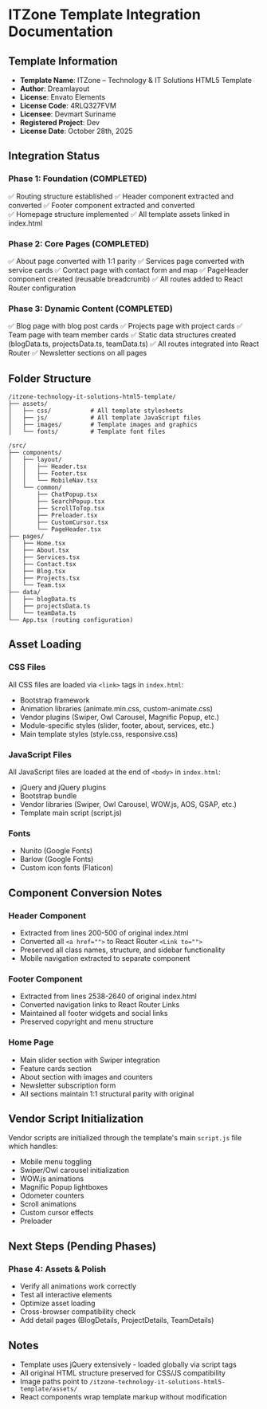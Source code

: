 # ITZone Template Integration Documentation

## Template Information
- **Template Name**: ITZone – Technology & IT Solutions HTML5 Template
- **Author**: Dreamlayout
- **License**: Envato Elements
- **License Code**: 4RLQ327FVM
- **Licensee**: Devmart Suriname
- **Registered Project**: Dev
- **License Date**: October 28th, 2025

## Integration Status

### Phase 1: Foundation (COMPLETED)
✅ Routing structure established
✅ Header component extracted and converted
✅ Footer component extracted and converted  
✅ Homepage structure implemented
✅ All template assets linked in index.html

### Phase 2: Core Pages (COMPLETED)
✅ About page converted with 1:1 parity
✅ Services page converted with service cards
✅ Contact page with contact form and map
✅ PageHeader component created (reusable breadcrumb)
✅ All routes added to React Router configuration

### Phase 3: Dynamic Content (COMPLETED)
✅ Blog page with blog post cards
✅ Projects page with project cards
✅ Team page with team member cards
✅ Static data structures created (blogData.ts, projectsData.ts, teamData.ts)
✅ All routes integrated into React Router
✅ Newsletter sections on all pages

## Folder Structure

```
/itzone-technology-it-solutions-html5-template/
├── assets/
│   ├── css/           # All template stylesheets
│   ├── js/            # All template JavaScript files
│   ├── images/        # Template images and graphics
│   └── fonts/         # Template font files

/src/
├── components/
│   ├── layout/
│   │   ├── Header.tsx
│   │   ├── Footer.tsx
│   │   └── MobileNav.tsx
│   └── common/
│       ├── ChatPopup.tsx
│       ├── SearchPopup.tsx
│       ├── ScrollToTop.tsx
│       ├── Preloader.tsx
│       ├── CustomCursor.tsx
│       └── PageHeader.tsx
├── pages/
│   ├── Home.tsx
│   ├── About.tsx
│   ├── Services.tsx
│   ├── Contact.tsx
│   ├── Blog.tsx
│   ├── Projects.tsx
│   └── Team.tsx
├── data/
│   ├── blogData.ts
│   ├── projectsData.ts
│   └── teamData.ts
└── App.tsx (routing configuration)
```

## Asset Loading

### CSS Files
All CSS files are loaded via `<link>` tags in `index.html`:
- Bootstrap framework
- Animation libraries (animate.min.css, custom-animate.css)
- Vendor plugins (Swiper, Owl Carousel, Magnific Popup, etc.)
- Module-specific styles (slider, footer, about, services, etc.)
- Main template styles (style.css, responsive.css)

### JavaScript Files  
All JavaScript files are loaded at the end of `<body>` in `index.html`:
- jQuery and jQuery plugins
- Bootstrap bundle
- Vendor libraries (Swiper, Owl Carousel, WOW.js, AOS, GSAP, etc.)
- Template main script (script.js)

### Fonts
- Nunito (Google Fonts)
- Barlow (Google Fonts)
- Custom icon fonts (Flaticon)

## Component Conversion Notes

### Header Component
- Extracted from lines 200-500 of original index.html
- Converted all `<a href="">` to React Router `<Link to="">`
- Preserved all class names, structure, and sidebar functionality
- Mobile navigation extracted to separate component

### Footer Component  
- Extracted from lines 2538-2640 of original index.html
- Converted navigation links to React Router Links
- Maintained all footer widgets and social links
- Preserved copyright and menu structure

### Home Page
- Main slider section with Swiper integration
- Feature cards section
- About section with images and counters
- Newsletter subscription form
- All sections maintain 1:1 structural parity with original

## Vendor Script Initialization

Vendor scripts are initialized through the template's main `script.js` file which handles:
- Mobile menu toggling
- Swiper/Owl carousel initialization
- WOW.js animations
- Magnific Popup lightboxes
- Odometer counters
- Scroll animations
- Custom cursor effects
- Preloader

## Next Steps (Pending Phases)

### Phase 4: Assets & Polish
- Verify all animations work correctly
- Test all interactive elements  
- Optimize asset loading
- Cross-browser compatibility check
- Add detail pages (BlogDetails, ProjectDetails, TeamDetails)

## Notes
- Template uses jQuery extensively - loaded globally via script tags
- All original HTML structure preserved for CSS/JS compatibility
- Image paths point to `/itzone-technology-it-solutions-html5-template/assets/`
- React components wrap template markup without modification
